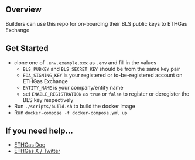 ## Overview
Builders can use this repo for on-boarding their BLS public keys to ETHGas Exchange

## Get Started
* clone one of `.env.example.xxx` as `.env` and fill in the values
    * `BLS_PUBKEY` and `BLS_SECRET_KEY` should be from the same key pair
    * `EOA_SIGNING_KEY` is your registered or to-be-registered account on ETHGas Exchange
    * `ENTITY_NAME` is your company/entity name
    * set `ENABLE_REGISTRATION` as `true` or `false` to register or deregister the BLS key respectively
* Run `./scripts/build.sh` to build the docker image
* Run `docker-compose -f docker-compose.yml up`

## If you need help...
* [ETHGas Doc](https://docs.ethgas.com/)
* [ETHGas X / Twitter](https://x.com/ETHGASofficial)